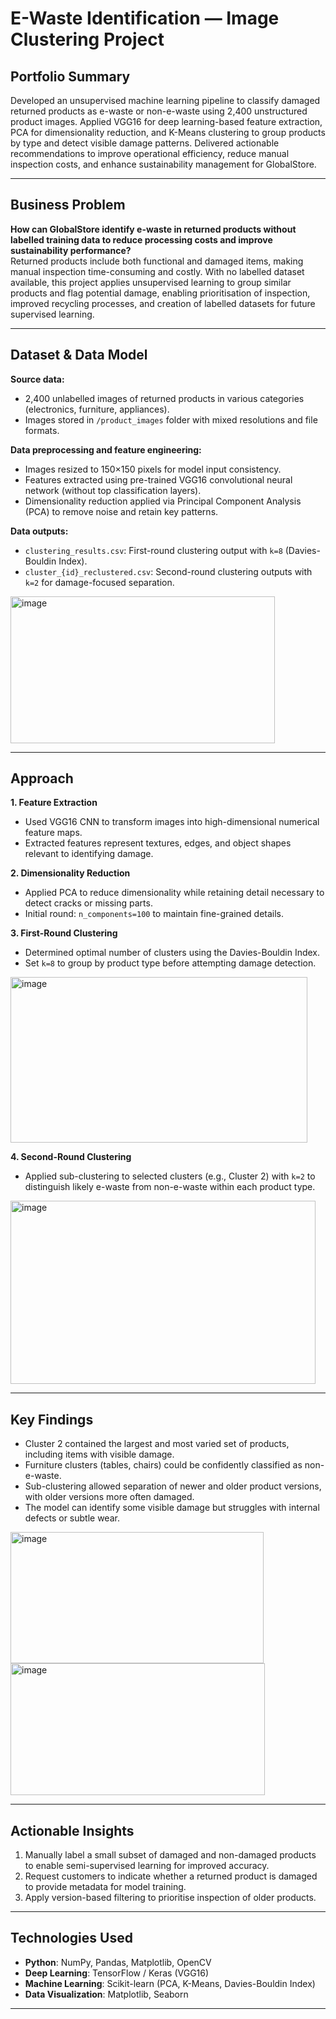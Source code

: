 # E-Waste Identification — Image Clustering Project

## Portfolio Summary
Developed an unsupervised machine learning pipeline to classify damaged returned products as e-waste or non-e-waste using 2,400 unstructured product images. Applied VGG16 for deep learning-based feature extraction, PCA for dimensionality reduction, and K-Means clustering to group products by type and detect visible damage patterns. Delivered actionable recommendations to improve operational efficiency, reduce manual inspection costs, and enhance sustainability management for GlobalStore.

---

## Business Problem
**How can GlobalStore identify e-waste in returned products without labelled training data to reduce processing costs and improve sustainability performance?**  
Returned products include both functional and damaged items, making manual inspection time-consuming and costly. With no labelled dataset available, this project applies unsupervised learning to group similar products and flag potential damage, enabling prioritisation of inspection, improved recycling processes, and creation of labelled datasets for future supervised learning.

---

## Dataset & Data Model

**Source data:**  
- 2,400 unlabelled images of returned products in various categories (electronics, furniture, appliances).  
- Images stored in `/product_images` folder with mixed resolutions and file formats.  

**Data preprocessing and feature engineering:**  
- Images resized to 150×150 pixels for model input consistency.  
- Features extracted using pre-trained VGG16 convolutional neural network (without top classification layers).  
- Dimensionality reduction applied via Principal Component Analysis (PCA) to remove noise and retain key patterns.  

**Data outputs:**  
- `clustering_results.csv`: First-round clustering output with `k=8` (Davies-Bouldin Index).  
- `cluster_{id}_reclustered.csv`: Second-round clustering outputs with `k=2` for damage-focused separation.
<img width="423" height="235" alt="image" src="https://github.com/user-attachments/assets/e8704d45-d748-4f3c-aae8-11fe4e518ea6" />

---

## Approach

**1. Feature Extraction**  
- Used VGG16 CNN to transform images into high-dimensional numerical feature maps.  
- Extracted features represent textures, edges, and object shapes relevant to identifying damage.  

**2. Dimensionality Reduction**  
- Applied PCA to reduce dimensionality while retaining detail necessary to detect cracks or missing parts.  
- Initial round: `n_components=100` to maintain fine-grained details.  

**3. First-Round Clustering**  
- Determined optimal number of clusters using the Davies-Bouldin Index.  
- Set `k=8` to group by product type before attempting damage detection.  
<img width="475" height="265" alt="image" src="https://github.com/user-attachments/assets/0df29e56-b23c-4ebc-97c6-f4d2971d9aba" />

**4. Second-Round Clustering**  
- Applied sub-clustering to selected clusters (e.g., Cluster 2) with `k=2` to distinguish likely e-waste from non-e-waste within each product type.  
<img width="488" height="293" alt="image" src="https://github.com/user-attachments/assets/4dd45abc-7520-41f8-988c-4fd3b99dc6b1" />

---

## Key Findings
- Cluster 2 contained the largest and most varied set of products, including items with visible damage.  
- Furniture clusters (tables, chairs) could be confidently classified as non-e-waste.  
- Sub-clustering allowed separation of newer and older product versions, with older versions more often damaged.  
- The model can identify some visible damage but struggles with internal defects or subtle wear.  
<img width="405" height="210" alt="image" src="https://github.com/user-attachments/assets/a1606861-d295-4acb-879c-1616f176a288" />
<img width="407" height="211" alt="image" src="https://github.com/user-attachments/assets/3d023212-edba-46c6-9a1b-c4202ab86c9e" />

---

## Actionable Insights
1. Manually label a small subset of damaged and non-damaged products to enable semi-supervised learning for improved accuracy.  
2. Request customers to indicate whether a returned product is damaged to provide metadata for model training.  
3. Apply version-based filtering to prioritise inspection of older products.  

---

## Technologies Used
- **Python**: NumPy, Pandas, Matplotlib, OpenCV  
- **Deep Learning**: TensorFlow / Keras (VGG16)  
- **Machine Learning**: Scikit-learn (PCA, K-Means, Davies-Bouldin Index)  
- **Data Visualization**: Matplotlib, Seaborn  

---


